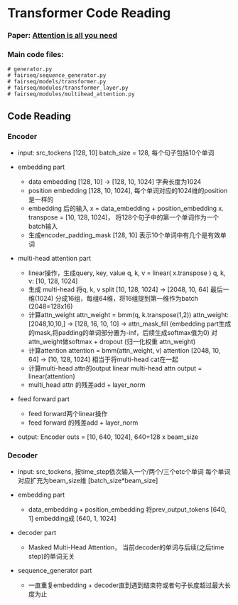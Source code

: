 # Transformer Code Reading 

### Paper: [Attention is all you need](https://arxiv.org/pdf/1706.03762.pdf)
### Main code files:
```
# generator.py
# fairseq/sequence_generator.py
# fairseq/models/transformer.py
# fairseq/modules/transformer_layer.py
# fairseq/modules/multihead_attention.py
```
## Code Reading 

### Encoder ###

- input: src_tockens [128, 10]
  batch_size = 128, 每个句子包括10个单词

- embedding part
  - data embedding
    [128, 10]  -> [128, 10, 1024] 字典长度为1024
  - position embedding
    [128, 10, 1024], 每个单词对应的1024维的position是一样的
  - embedding 后的输入
    x = data_embedding + position_embedding
    x. transpose = [10, 128, 1024]， 将128个句子中的第一个单词作为一个batch输入
  - 生成encoder_padding_mask
    [128, 10] 表示10个单词中有几个是有效单词

- multi-head attention part
  - linear操作，生成query, key, value
    q, k, v = linear( x.transpose )
    q, k, v: [10, 128, 1024]
  - 生成 multi-head
    将q, k, v split  [10, 128, 1024] -> [2048, 10, 64]
    最后一维(1024) 分成16组，每组64维，将16组提到第一维作为batch (2048=128x16)
  - 计算attn_weight
    attn_weight = bmm(q, k.transpose(1,2))
    attn_weight:  [2048,10,10,] -> [128, 16, 10, 10] -> attn_mask_fill 
    (embedding part生成的mask,将padding的单词部分置为-inf，后续生成softmax值为0)
    对attn_weight做softmax + dropout (归一化权重 attn_weight)
  - 计算attention
    attention = bmm(attn_weight, v)
    attention [2048, 10, 64] -> [10, 128, 1024] 相当于将multi-head cat在一起
  - 计算multi-head attn的output linear
    multi-head attn output = linear(attention)
  - multi_head attn 的残差add + layer_norm
    
- feed forward part
  - feed forward两个linear操作
  - feed forward 的残差add + layer_norm

- output: Encoder outs = [10, 640, 1024], 640=128 x beam_size


### Decoder ###

- input: src_tockens, 按time_step依次输入一个/两个/三个etc个单词
  每个单词对应扩充为beam_size维 [batch_size*beam_size]

- embedding part
  - data_embedding + position_embedding
    将prev_output_tokens [640, 1] embedding成 [640, 1, 1024]

- decoder part
  - Masked Multi-Head Attention， 当前decoder的单词与后续(之后time step)的单词无关

- sequence_generator part
  - 一直重复embedding + decoder直到遇到结束符或者句子长度超过最大长度为止
